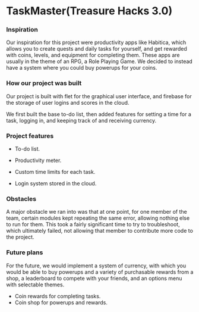 # TaskMaster(Treasure Hacks 3.0)

### Inspiration

Our inspiration for this project were productivity apps like Habitica,
which allows you to create quests and daily tasks for yourself,
and get rewarded with coins, levels, and equipment for completing them.
These apps are usually in the theme of an RPG, a Role Playing Game.
We decided to instead have a system where you could buy powerups
for your coins.

### How our project was built

Our project is built with flet for the graphical user interface, and firebase for the storage of user logins and scores in the cloud.

We first built the base to-do list, then added features for setting 
a time for a task, logging in, and keeping track of and receiving currency.


### Project features
* To-do list.
* Productivity meter.
* Custom time limits for each task.

* Login system stored in the cloud.

### Obstacles
A major obstacle we ran into was that at one point, for one member of the team,
certain modules kept repeating the same error, allowing nothing else to run for them.
This took a fairly significant time to try to troubleshoot, which ultimately failed,
not allowing that member to contribute more code to the project.

### Future plans
For the future, we would implement a system of currency, with which
you would be able to buy powerups and a variety of purchasable rewards from a shop, a 
leaderboard to compete with your friends, and an options menu with
selectable themes.

* Coin rewards for completing tasks.
* Coin shop for powerups and rewards.